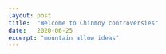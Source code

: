 ```yaml
---
layout: post
title:  "Welcome to Chinmoy controversies"
date:   2020-06-25
excerpt: "mountain allow ideas"
---
```

